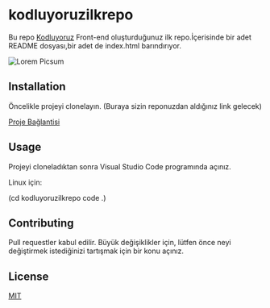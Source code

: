 # kodluyoruzilkrepo

Bu repo [Kodluyoruz](https://www.kodluyoruz.org/) Front-end oluşturduğunuz ilk repo.İçerisinde bir adet README dosyası,bir adet de index.html barındırıyor.


![Lorem Picsum](https://r.resimlink.com/3dBKuT.png)

## Installation

Öncelikle projeyi clonelayın. (Buraya sizin reponuzdan aldığınız link gelecek)

[Proje Bağlantisi](https://github.com/cengizcmataraci/kodluyoruzilkrepo.git)

## Usage

Projeyi cloneladıktan sonra Visual Studio Code programında açınız.

Linux için:

(cd kodluyoruzilkrepo code .)

## Contributing

Pull requestler kabul edilir. Büyük değişiklikler için, lütfen önce neyi değiştirmek istediğinizi tartışmak için bir konu açınız.

## License

[MIT](https://choosealicense.com/licenses/mit/)